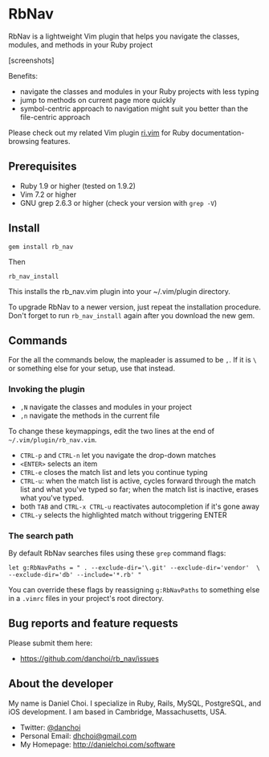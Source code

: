 # RbNav

RbNav is a lightweight Vim plugin that helps you navigate the classes,
modules, and methods in your Ruby project 

[screenshots]

Benefits:

* navigate the classes and modules in your Ruby projects with less typing
* jump to methods on current page more quickly
* symbol-centric approach to navigation might suit you better than the file-centric approach

Please check out my related Vim plugin
[ri.vim](http://danielchoi.com/software/ri_vim.html) for Ruby
documentation-browsing features.

## Prerequisites

* Ruby 1.9 or higher (tested on 1.9.2)
* Vim 7.2 or higher
* GNU grep 2.6.3 or higher (check your version with `grep -V`)

## Install

    gem install rb_nav

Then

    rb_nav_install

This installs the rb_nav.vim plugin into your ~/.vim/plugin directory. 

To upgrade RbNav to a newer version, just repeat the installation procedure.
Don't forget to run `rb_nav_install` again after you download the new gem.


## Commands

For the all the commands below, the mapleader is assumed to be `,`. If it is
`\` or something else for your setup, use that instead.

### Invoking the plugin

* `,N` navigate the classes and modules in your project
* `,n` navigate the methods in the current file

To change these keymappings, edit the two lines at the end of
`~/.vim/plugin/rb_nav.vim`.

* `CTRL-p` and `CTRL-n` let you navigate the drop-down matches
* `<ENTER>` selects an item
* `CTRL-e` closes the match list and lets you continue typing
* `CTRL-u`: when the match list is active, cycles forward through the match
  list and what you've typed so far; when the match list is inactive, erases
  what you've typed.
* both `TAB` and `CTRL-x CTRL-u` reactivates autocompletion if it's gone away
* `CTRL-y` selects the highlighted match without triggering ENTER




### The search path

By default RbNav searches files using these `grep` command flags:

    let g:RbNavPaths = " . --exclude-dir='\.git' --exclude-dir='vendor'  \
    --exclude-dir='db' --include='*.rb' "

You can override these flags by reassigning `g:RbNavPaths` to something else in
a `.vimrc` files in your project's root directory.


## Bug reports and feature requests

Please submit them here:

* <https://github.com/danchoi/rb_nav/issues>


## About the developer

My name is Daniel Choi. I specialize in Ruby, Rails, MySQL, PostgreSQL, and iOS
development. I am based in Cambridge, Massachusetts, USA.

* Twitter: [@danchoi][twitter] 
* Personal Email: dhchoi@gmail.com  
* My Homepage: <http://danielchoi.com/software>

[twitter]:http://twitter.com/#!/danchoi


